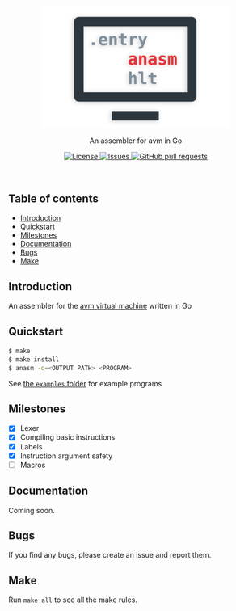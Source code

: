 <p align="center">
	<img width="370px" src="res/logo.png"/>
	<p align="center">An assembler for avm in Go</p>
</p>
<p align="center">
	<a href="./LICENSE">
		<img alt="License" src="https://img.shields.io/badge/license-GPL-blue?color=7aca00"/>
	</a>
	<a href="https://github.com/LordOfTrident/anasm/issues">
		<img alt="Issues" src="https://img.shields.io/github/issues/LordOfTrident/anasm?color=0088ff"/>
	</a>
	<a href="https://github.com/LordOfTrident/anasm/pulls">
		<img alt="GitHub pull requests" src="https://img.shields.io/github/issues-pr/LordOfTrident/anasm?color=0088ff"/>
	</a>
	<br><br><br>
</p>

## Table of contents
* [Introduction](#introduction)
* [Quickstart](#quickstart)
* [Milestones](#milestones)
* [Documentation](#documentation)
* [Bugs](#bugs)
* [Make](#make)

## Introduction
An assembler for the [avm virtual machine](https://github.com/LordOfTrident/avm) written in Go

## Quickstart
```sh
$ make
$ make install
$ anasm -o=<OUTPUT PATH> <PROGRAM>
```

See [the `examples` folder](./examples) for example programs

## Milestones
- [X] Lexer
- [X] Compiling basic instructions
- [X] Labels
- [X] Instruction argument safety
- [ ] Macros

## Documentation
Coming soon.

## Bugs
If you find any bugs, please create an issue and report them.

## Make
Run `make all` to see all the make rules.
